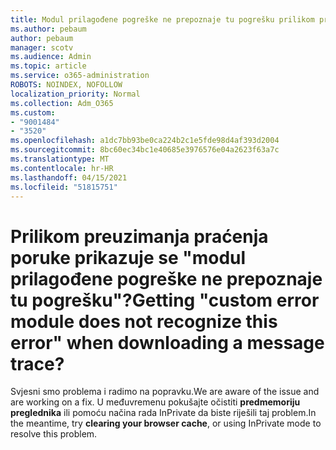 ```yaml
---
title: Modul prilagođene pogreške ne prepoznaje tu pogrešku prilikom preuzimanja praćenja poruke?
ms.author: pebaum
author: pebaum
manager: scotv
ms.audience: Admin
ms.topic: article
ms.service: o365-administration
ROBOTS: NOINDEX, NOFOLLOW
localization_priority: Normal
ms.collection: Adm_O365
ms.custom:
- "9001484"
- "3520"
ms.openlocfilehash: a1dc7bb93be0ca224b2c1e5fde98d4af393d2004
ms.sourcegitcommit: 8bc60ec34bc1e40685e3976576e04a2623f63a7c
ms.translationtype: MT
ms.contentlocale: hr-HR
ms.lasthandoff: 04/15/2021
ms.locfileid: "51815751"
---
```

# <a name="getting-custom-error-module-does-not-recognize-this-error-when-downloading-a-message-trace"></a><span data-ttu-id="808fa-102">Prilikom preuzimanja praćenja poruke prikazuje se "modul prilagođene pogreške ne prepoznaje tu pogrešku"?</span><span class="sxs-lookup"><span data-stu-id="808fa-102">Getting "custom error module does not recognize this error" when downloading a message trace?</span></span>

<span data-ttu-id="808fa-103">Svjesni smo problema i radimo na popravku.</span><span class="sxs-lookup"><span data-stu-id="808fa-103">We are aware of the issue and are working on a fix.</span></span>  <span data-ttu-id="808fa-104">U međuvremenu pokušajte očistiti **predmemoriju preglednika** ili pomoću načina rada InPrivate da biste riješili taj problem.</span><span class="sxs-lookup"><span data-stu-id="808fa-104">In the meantime, try **clearing your browser cache**, or using InPrivate mode to resolve this problem.</span></span>